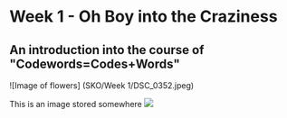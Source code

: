 # Week 1 - Oh Boy into the Craziness
## An introduction into the course of "Codewords=Codes+Words"

![Image of flowers]
(SKO/Week 1/DSC_0352.jpeg)

This is an image stored somewhere
<img src="Week-1/dsc_0352.jpg">
